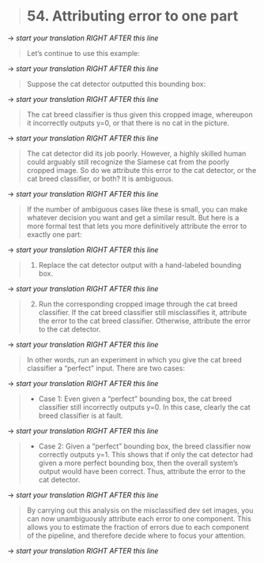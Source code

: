 > # 54. Attributing error to one part

-> _start your translation RIGHT AFTER this line_
> Let’s continue to use this example:

-> _start your translation RIGHT AFTER this line_

> Suppose the cat detector outputted this bounding box:

-> _start your translation RIGHT AFTER this line_

> The cat breed classifier is thus given this cropped image, whereupon it incorrectly outputs y=0, or that there is no cat in the picture.

-> _start your translation RIGHT AFTER this line_

> The cat detector did its job poorly. However, a highly skilled human could arguably still recognize the Siamese cat from the poorly cropped image. So do we attribute this error to the cat detector, or the cat breed classifier, or both? It is ambiguous.

-> _start your translation RIGHT AFTER this line_
> If the number of ambiguous cases like these is small, you can make whatever decision you want and get a similar result. But here is a more formal test that lets you more definitively attribute the error to exactly one part:

-> _start your translation RIGHT AFTER this line_
> 1. Replace the cat detector output with a hand-labeled bounding box.

-> _start your translation RIGHT AFTER this line_

> 2. Run the corresponding cropped image through the cat breed classifier. If the cat breed classifier still misclassifies it, attribute the error to the cat breed classifier. Otherwise, attribute the error to the cat detector.

-> _start your translation RIGHT AFTER this line_
> In other words, run an experiment in which you give the cat breed classifier a “perfect” input. There are two cases:

-> _start your translation RIGHT AFTER this line_
> * Case 1: Even given a “perfect” bounding box, the cat breed classifier still incorrectly outputs y=0. In this case, clearly the cat breed classifier is at fault.

-> _start your translation RIGHT AFTER this line_
> * Case 2: Given a “perfect” bounding box, the breed classifier now correctly outputs y=1. This shows that if only the cat detector had given a more perfect bounding box, then the overall system’s output would have been correct. Thus, attribute the error to the cat detector.

-> _start your translation RIGHT AFTER this line_
> By carrying out this analysis on the misclassified dev set images, you can now unambiguously attribute each error to one component. This allows you to estimate the fraction of errors due to each component of the pipeline, and therefore decide where to focus your attention.

-> _start your translation RIGHT AFTER this line_